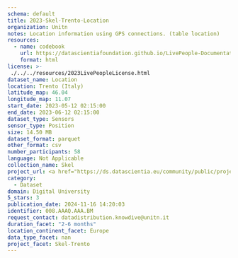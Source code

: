 ```yaml
---
schema: default
title: 2023-Skel-Trento-Location
organization: Unitn
notes: Location information using GPS connections. (table location)
resources:
  - name: codebook
    url: https://datascientiafoundation.github.io/LivePeople-Documentation/codebooks/2023_SKEL_Trento_location.html
    format: html
license: >-
 ./../../resources/2023LivePeopleLicense.html
dataset_name: Location
location: Trento (Italy)
latitude_map: 46.04
longitude_map: 11.07
start_date: 2023-05-12 02:15:00
end_date: 2023-06-12 02:15:00
dataset_type: Sensors
sensor_type: Position
size: 14.50 MB
dataset_format: parquet
other_format: csv
number_participants: 58
language: Not Applicable
collection_name: Skel
project_url: <a href="https://ds.datascientia.eu/community/public/projects/">https://ds.datascientia.eu/community/public/projects/</a>
category: 
  - Dataset
domain: Digital University
5_stars: 3
publication_date: 2024-11-16 14:20:03
identifier: 008.AAAQ.AAA.BM
request_contact: datadistribution.knowdive@unitn.it
duration_facet: "2-6 months"
location_continent_facet: Europe
data_type_facet: nan
project_facet: Skel-Trento
---
```

